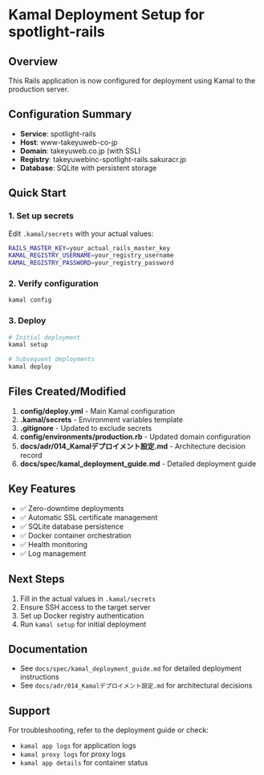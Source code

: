 # Kamal Deployment Setup for spotlight-rails

## Overview

This Rails application is now configured for deployment using Kamal to the production server.

## Configuration Summary

- **Service**: spotlight-rails
- **Host**: www-takeyuweb-co-jp
- **Domain**: takeyuweb.co.jp (with SSL)
- **Registry**: takeyuwebinc-spotlight-rails.sakuracr.jp
- **Database**: SQLite with persistent storage

## Quick Start

### 1. Set up secrets
Edit `.kamal/secrets` with your actual values:
```bash
RAILS_MASTER_KEY=your_actual_rails_master_key
KAMAL_REGISTRY_USERNAME=your_registry_username
KAMAL_REGISTRY_PASSWORD=your_registry_password
```

### 2. Verify configuration
```bash
kamal config
```

### 3. Deploy
```bash
# Initial deployment
kamal setup

# Subsequent deployments
kamal deploy
```

## Files Created/Modified

1. **config/deploy.yml** - Main Kamal configuration
2. **.kamal/secrets** - Environment variables template
3. **.gitignore** - Updated to exclude secrets
4. **config/environments/production.rb** - Updated domain configuration
5. **docs/adr/014_Kamalデプロイメント設定.md** - Architecture decision record
6. **docs/spec/kamal_deployment_guide.md** - Detailed deployment guide

## Key Features

- ✅ Zero-downtime deployments
- ✅ Automatic SSL certificate management
- ✅ SQLite database persistence
- ✅ Docker container orchestration
- ✅ Health monitoring
- ✅ Log management

## Next Steps

1. Fill in the actual values in `.kamal/secrets`
2. Ensure SSH access to the target server
3. Set up Docker registry authentication
4. Run `kamal setup` for initial deployment

## Documentation

- See `docs/spec/kamal_deployment_guide.md` for detailed deployment instructions
- See `docs/adr/014_Kamalデプロイメント設定.md` for architectural decisions

## Support

For troubleshooting, refer to the deployment guide or check:
- `kamal app logs` for application logs
- `kamal proxy logs` for proxy logs
- `kamal app details` for container status
